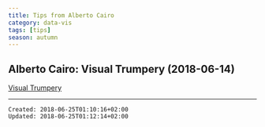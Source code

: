 ```yaml
---
title: Tips from Alberto Cairo
category: data-vis
tags: [tips]
season: autumn 
---
```


## Alberto Cairo: Visual Trumpery (2018-06-14)

[Visual Trumpery](../../assets/files/Visual-Trumpery.pdf)

---

    Created: 2018-06-25T01:10:16+02:00
    Updated: 2018-06-25T01:12:14+02:00
    